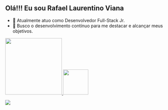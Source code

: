 ## Olá!!! Eu sou Rafael Laurentino Viana


- 🔭 Atualmente atuo como Desenvolvedor Full-Stack Jr. 
- 🌱 Busco o desenvolvimento contínuo para me destacar e alcançar meus objetivos.

 <div>
  <a href="https://github.com/Rafalviana">
  <img  height="180em" src="https://github-readme-stats.vercel.app/api?username=Rafalviana&show_icons=true&theme=dracula&include_all_commits=true&count_private=true"/>
  <img  height="80em" src="https://github-readme-stats.vercel.app/api/top-langs/?username=Rafalviana&layout=compact&langs_count=7&theme=dracula"/>
</div>
  
  <div> 

  
  <a href="https://www.linkedin.com/in/rafalviana?lipi=urn%3Ali%3Apage%3Ad_flagship3_profile_view_base_contact_details%3BQYr%2FVPU4T6%2BkRwiO5SMUuQ%3D%3D" target="_blank"><img src="https://img.shields.io/badge/-LinkedIn-%230077B5?style=for-the-badge&logo=linkedin&logoColor=white" target="_blank"></a> 
    </div>
